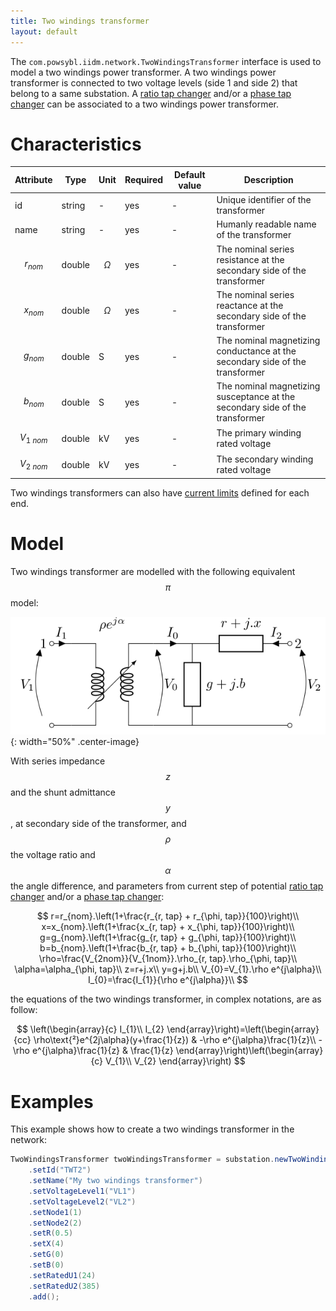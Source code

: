 ```yaml
---
title: Two windings transformer
layout: default
---
```


The `com.powsybl.iidm.network.TwoWindingsTransformer` interface is used to model a two windings power transformer.
A two windings power transformer is connected to two voltage levels (side 1 and side 2) that belong to a same substation.
A [ratio tap changer](./ratioTapChanger.md) and/or a [phase tap changer](./phaseTapChanger.md) can be associated to a two windings power transformer.

# Characteristics

| Attribute | Type | Unit | Required | Default value | Description |
| --------- | ---- | ---- | -------- | ------------- | ----------- |
| id | string | - | yes | - | Unique identifier of the transformer |
| name | string | - | yes | - | Humanly readable name of the transformer |
| $$r_{nom}$$ | double | $$\Omega$$  | yes | - | The nominal series resistance at the secondary side of the transformer |
| $$x_{nom}$$ | double | $$\Omega$$ | yes | - | The nominal series reactance at the secondary side of the transformer |
| $$g_{nom}$$ | double | S | yes | - | The nominal magnetizing conductance at the secondary side of the transformer |
| $$b_{nom}$$ | double | S | yes | - | The nominal magnetizing susceptance at the secondary side of the transformer |
| $$V_{1\ nom}$$ | double | kV | yes | - | The primary winding rated voltage |
| $$V_{2\ nom}$$ | double | kV | yes | - | The secondary winding rated voltage |

Two windings transformers can also have [current limits](currentLimits.md) defined for each end.

# Model
Two windings transformer are modelled with the following equivalent $$\pi$$ model:

![Power line model](./images/two-windings-transformer-model.svg){: width="50%" .center-image}

With series impedance $$z$$ and the shunt admittance $$y$$, at secondary side of the transformer, and $$\rho$$ the voltage ratio and $$\alpha$$ the angle difference, and parameters from current step of potential [ratio tap changer](./ratioTapChanger.md) and/or a [phase tap changer](./phaseTapChanger.md):

$$
r=r_{nom}.\left(1+\frac{r_{r, tap} + r_{\phi, tap}}{100}\right)\\
x=x_{nom}.\left(1+\frac{x_{r, tap} + x_{\phi, tap}}{100}\right)\\
g=g_{nom}.\left(1+\frac{g_{r, tap} + g_{\phi, tap}}{100}\right)\\
b=b_{nom}.\left(1+\frac{b_{r, tap} + b_{\phi, tap}}{100}\right)\\
\rho=\frac{V_{2nom}}{V_{1nom}}.\rho_{r, tap}.\rho_{\phi, tap}\\
\alpha=\alpha_{\phi, tap}\\
z=r+j.x\\
y=g+j.b\\
V_{0}=V_{1}.\rho e^{j\alpha}\\
I_{0}=\frac{I_{1}}{\rho e^{j\alpha}}\\
$$

the equations of the two windings transformer, in complex notations, are as follow:

$$
\left(\begin{array}{c}
I_{1}\\
I_{2}
\end{array}\right)=\left(\begin{array}{cc}
\rho\text{²}e^{2j\alpha}(y+\frac{1}{z}) & -\rho e^{j\alpha}\frac{1}{z}\\
-\rho e^{j\alpha}\frac{1}{z} & \frac{1}{z}
\end{array}\right)\left(\begin{array}{c}
V_{1}\\
V_{2}
\end{array}\right)
$$

# Examples
This example shows how to create a two windings transformer in the network:
```java
TwoWindingsTransformer twoWindingsTransformer = substation.newTwoWindingsTransformer()
    .setId("TWT2")
    .setName("My two windings transformer")
    .setVoltageLevel1("VL1")
    .setVoltageLevel2("VL2")
    .setNode1(1)
    .setNode2(2)
    .setR(0.5)
    .setX(4)
    .setG(0)
    .setB(0)
    .setRatedU1(24)
    .setRatedU2(385)
    .add();
```